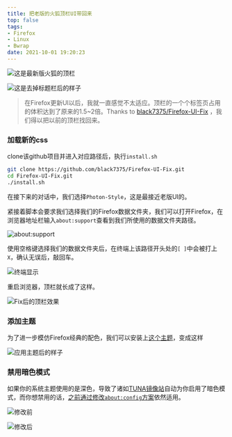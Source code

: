 ```yaml
---
title: 把老版的火狐顶栏UI带回来
top: false
tags:
- Firefox
- Linux
- Bwrap
date: 2021-10-01 19:20:23
---
```


![这是最新版火狐的顶栏](https://cdn.zhullyb.top/uploads/2024/08/12/62f3cca6bb523.webp)

![这是去掉标题栏后的样子](https://cdn.zhullyb.top/uploads/2024/08/12/62f3ccaa2b91c.webp)

> 在Firefox更新UI以后，我就一直感觉不太适应。顶栏的一个个标签页占用的体积达到了原来的1.5~2倍。Thanks to [black7375/Firefox-UI-Fix](https://github.com/black7375/Firefox-UI-Fix) ，我们得以把以前的顶栏找回来。

### 加载新的css

clone该github项目并进入对应路径后，执行`install.sh`

```bash
git clone https://github.com/black7375/Firefox-UI-Fix.git
cd Firefox-UI-Fix.git
./install.sh
```

在接下来的对话中，我们选择`Photon-Style`，这是最接近老版UI的。

紧接着脚本会要求我们选择我们的Firefox数据文件夹，我们可以打开Firefox，在浏览器地址栏输入`about:support`查看到我们所使用的数据文件夹路径。

![about:support](https://cdn.zhullyb.top/uploads/2024/08/12/62f3ccadd6ce8.webp)

使用空格键选择我们的数据文件夹后，在终端上该路径开头处的`[ ]`中会被打上`X`，确认无误后，敲回车。

![终端显示](https://cdn.zhullyb.top/uploads/2024/08/12/62f3ccb1b0ebf.webp)

重启浏览器，顶栏就长成了这样。

![Fix后的顶栏效果](https://cdn.zhullyb.top/uploads/2024/08/12/62f3ccb49ff10.webp)

### 添加主题

为了进一步模仿Firefox经典的配色，我们可以安装上[这个主题](https://addons.mozilla.org/zh-CN/firefox/addon/photon-colors/)，变成这样

![应用主题后的样子](https://cdn.zhullyb.top/uploads/2024/08/12/62f3ccb7bc14f.webp)

### 禁用暗色模式

如果你的系统主题使用的是深色，导致了诸如[TUNA镜像站](https://mirrors.tuna.tsinghua.edu.cn)自动为你启用了暗色模式，而你想禁用的话，[之前通过修改`about:config`方案](/2021/04/23/disable-firefox-nightmode-when-your-system-is-using-that/)依然适用。

![修改前](https://cdn.zhullyb.top/uploads/2024/08/12/62f3ccbb36c5e.webp)

![修改后](https://cdn.zhullyb.top/uploads/2024/08/12/62f3ccbe6f31a.webp)
